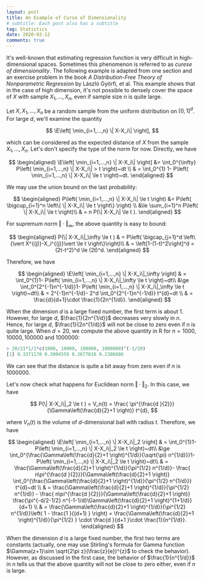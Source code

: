 ```yaml
---
layout: post
title: An Example of Curse of Dimensionality
# subtitle: Each post also has a subtitle
tag: Statistics
date: 2020-02-12
comments: true
---
```



It's well-known that estimating regression function is very difficult in high-dimensional spaces. Sometimes this phenomenon is referred to as *curese of dimensionality*. The following example is adapted from one section and an exercise problem in the book *A Distribution-Free Theory of Nonparametric Regression* by László Györfi, et al. This example shows that in the case of high dimension, it's not possible to densely cover the space of $X$ with sample $X_{1}, \ldots, X_{n}$, even if sample size $n$ is quite large.


Let $X, X_{1}, \ldots, X_{n}$ be a random sample from the uniform distribution on $[0,1]^d$.
For large $d$, we'll examine the quantity

$$
\E\left[ \min_{i=1,...,n} \| X-X_i\| \right],
$$

which can be considered as the expected distance of $X$ from the sample $X_1,...,X_n$.
Let's don't specify the type of the norm for now. Directly, we have

$$
\begin{aligned}
\E\left[ \min_{i=1,...,n} \| X-X_i\| \right] &= \int_0^{\infty} P\left( \min_{i=1,...,n} \| X-X_i\| > t \right)~dt \\
& = \int_0^{1} 1- P\left( \min_{i=1,...,n} \| X-X_i\| \le t \right)~dt.
 \end{aligned}
$$

We may use the union bound on the last probability:

$$
\begin{aligned}
P\left( \min_{i=1,...,n} \| X-X_i\| \le t \right) &= P\left( \bigcup_{i=1}^n \left\{  \| X-X_i\| \le t \right\} \right) \\
&\le \sum_{i=1}^n P\left(  \| X-X_i\| \le t  \right)\\
& = n P(\| X-X_i\| \le t ).
\end{aligned}
$$

For supremum norm $\Vert\cdot\Vert_\infty$, the above quantity is easy to bound:

$$
\begin{aligned}
P(\| X-X_i\|_\infty \le t ) & = P\left( \bigcap_{j=1}^d \left\{\vert X^{(j)}-X_i^{(j)}\vert \le t \right\}\right)\\
& = \left[1-(1-t)^2\right]^d  = (2t-t^2)^d \le (2t)^d.
\end{aligned}
$$

Therefore, we have

$$
\begin{aligned}
\E\left[ \min_{i=1,...,n} \| X-X_i\|_\infty \right]
& = \int_0^{1}1- P\left( \min_{i=1,...,n} \| X-X_i\|_\infty \le t \right)~dt\\
&\ge \int_0^{2^{-1}n^{-1/d}}1- P\left( \min_{i=1,...,n} \| X-X_i\|_\infty \le t \right)~dt\\
&  = 2^{-1}n^{-1/d}- 2^d \int_0^{2^{-1}n^{-1/d}} t^{d}~dt \\
& = \frac{d}{d+1}\cdot \frac{1}{2n^{1/d}}.
 \end{aligned}
$$

When the dimension $d$ is a large fixed number, the first term is about 1. However, for large $d$, $\frac{1}{2n^{1/d}}$ decreases very slowly in $n$. Hence, for large $d$, $\frac{1}{2n^{1/d}}$ will not be close to zero even if $n$ is quite large. When $d=20$, we compute the above quantity in R for $n = 1000, 10000, 100000$ and $1000000$:

```R
> 20/21*1/2*c(1000, 10000, 100000, 1000000)^(-1/20)
[1] 0.3371170 0.3004559 0.2677816 0.2386606
```

We can see that the distance is quite a bit away from zero even if $n$ is 1000000.



Let's now check what happens for Euclidean norm $\Vert\cdot\Vert_2$. In this case, we have

$$
P(\| X-X_i\|_2 \le t ) = V_n(t) = \frac{ \pi^{\frac{d }{2}}}{\Gamma\left(\frac{d}{2}+1 \right)} t^{d},
$$

where $V_n(t)$ is the volume of $d$-dimensional ball with radius $t$. Therefore, we have

$$
\begin{aligned}
\E\left[ \min_{i=1,...,n} \| X-X_i\|_2 \right]
& = \int_0^{1}1- P\left( \min_{i=1,...,n} \| X-X_i\|_2 \le t \right)~dt\\
&\ge \int_0^{\frac{\Gamma\left(\frac{d}{2}+1 \right)^{1/d}}{\sqrt{\pi} n^{1/d}}}1- P\left( \min_{i=1,...,n} \| X-X_i\|_2 \le t \right)~dt\\
&  = \frac{\Gamma\left(\frac{d}{2}+1 \right)^{1/d}}{\pi^{1/2} n^{1/d}}- \frac{ n\pi^{\frac{d }{2}}}{\Gamma\left(\frac{d}{2}+1 \right)} \int_0^{\frac{\Gamma\left(\frac{d}{2}+1 \right)^{1/d}}{\pi^{1/2} n^{1/d}}} t^{d}~dt \\
& = \frac{\Gamma\left(\frac{d}{2}+1 \right)^{1/d}}{\pi^{1/2} n^{1/d}} - \frac{ n\pi^{\frac{d }{2}}}{\Gamma\left(\frac{d}{2}+1 \right)} \frac{\pi^{-d/2-1/2} n^{-1-1/d}\Gamma\left(\frac{d}{2}+1 \right)^{1+1/d}}{d+1} \\
& = \frac{\Gamma\left(\frac{d}{2}+1 \right)^{1/d}}{\pi^{1/2} n^{1/d}}\left( 1 - \frac{1 }{(d+1) } \right) = \frac{\Gamma\left(\frac{d}{2}+1 \right)^{1/d}}{\pi^{1/2} } \cdot \frac{d }{d+1 }\cdot \frac{1}{n^{1/d}}.
 \end{aligned}
$$

When the dimension $d$ is a large fixed number, the first two terms are constants (actually, one may use Stirling's formula for Gamma function $\Gamma(z+1)\sim \sqrt{2\pi z}(\frac{z}{e})^{z}$ to check the behavior). However, as discussed in the first case, the behavior of $\frac{1}{n^{1/d}}$ in $n$ tells us that the above quantity will not be close to zero either, even if $n$ is large.

